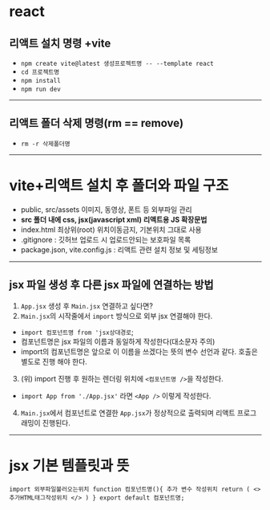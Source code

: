 # react
## 리액트 설치 명령 +vite
* `npm create vite@latest 생성프로젝트명 -- --template react`
* `cd 프로젝트명`
* `npm install`
* `npm run dev`
----
## 리액트 폴더 삭제 명령(rm == remove)
* `rm -r 삭제폴더명` 
----
# vite+리액트 설치 후 폴더와 파일 구조
* public, src/assets 이미지, 동영상, 폰트 등 외부파일 관리
* **src 폴더 내에 css, jsx(javascript xml) 리액트용 JS 확장문법**
* index.html 최상위(root) 위치이동금지, 기본위치 그대로 사용
* .gitignore : 깃허브 업로드 시 업로드안되는 보호파일 목록
* package.json, vite.config.js : 리액트 관련 설치 정보 및 세팅정보
----
## jsx 파일 생성 후 다른 jsx 파일에 연결하는 방법
1. `App.jsx` 생성 후 `Main.jsx` 연결하고 싶다면?
2. `Main.jsx`의 시작줄에서 `import` 방식으로 외부 jsx 연결해야 한다.
* `import 컴포넌트명 from 'jsx상대경로`;
* 컴포넌트명은 jsx 파일의 이름과 동일하게 작성한다(대소문자 주의)
* import의 컴포넌트명은 앞으로 이 이름을 쓰겠다는 뜻의 변수 선언과 같다. 호출은 별도로 진행 해야 한다.
3. (위) import 진행 후 원하는 렌더링 위치에 `<컴포넌트명 />`을 작성한다. 
* `import App from './App.jsx'` 라면 `<App />` 이렇게 작성한다.
4. `Main.jsx`에서 컴포넌트로 연결한 `App.jsx`가 정상적으로 출력되며 리액트 프로그래밍이 진행된다.
----
# jsx 기본 템플릿과 뜻
`
import 외부파일불러오는위치
function 컴포넌트명(){
    추가 변수 작성위치
    return (
        <>
            추가HTML태그작성위치
        </>
    )
}
export default 컴포넌트명;
`